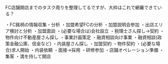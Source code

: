 FC店舗開店までのタスク周りを整理してるですが、大枠はこれで網羅できている？

・FC銘柄の情報収集・分析
・加盟希望FCの分析
・加盟説明会参加
・出店エリア検討と分析
・加盟面談
・(必要な場合は)会社設立
・税理士さん探し→契約
・物件向け不動産屋さん探し
・事業計画策定
・融資相談向け事業
・融資相談(政策金融公庫、信金など)
・内装屋さん探し
・加盟契約
・物件契約
・(必要な場合)求人開始
・内装依頼
・面接→採用
・研修参加
・店舗オペレーション準備
・集客
・満を持して開店
